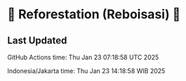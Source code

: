 
# 🌳 Reforestation (Reboisasi) 🌲

## Last Updated

GitHub Actions time: Thu Jan 23 07:18:58 UTC 2025

Indonesia/Jakarta time: Thu Jan 23 14:18:58 WIB 2025
